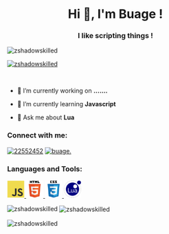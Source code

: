 <h1 align="center">Hi 👋, I'm Buage !</h1>
<h3 align="center">I like scripting things !</h3>

<p align="left"> <img src="https://komarev.com/ghpvc/?username=zshadowskilled&label=Profile%20views&color=0e75b6&style=flat" alt="zshadowskilled" /> </p>

<p align="left"> <a href="https://github.com/ryo-ma/github-profile-trophy"><img src="https://github-profile-trophy.vercel.app/?username=zshadowskilled" alt="zshadowskilled" /></a> </p>

<p align="left"> <a href="https://twitter.com/" target="blank"><img src="https://img.shields.io/twitter/follow/?logo=twitter&style=for-the-badge" alt="" /></a> </p>

- 🔭 I’m currently working on **.......**

- 🌱 I’m currently learning **Javascript**

- 💬 Ask me about **Lua**

<h3 align="left">Connect with me:</h3>
<p align="left">
<a href="https://stackoverflow.com/users/22552452" target="blank"><img align="center" src="https://raw.githubusercontent.com/rahuldkjain/github-profile-readme-generator/master/src/images/icons/Social/stack-overflow.svg" alt="22552452" height="30" width="40" /></a>
<a href="https://www.youtube.com/c/buage." target="blank"><img align="center" src="https://raw.githubusercontent.com/rahuldkjain/github-profile-readme-generator/master/src/images/icons/Social/youtube.svg" alt="buage." height="30" width="40" /></a>
</p>

<h3 align="left">Languages and Tools:</h3>
<p align="left">
  <a href="https://developer.mozilla.org/en-US/docs/Web/JavaScript" target="_blank" rel="noreferrer">
    <img src="https://raw.githubusercontent.com/devicons/devicon/master/icons/javascript/javascript-original.svg" alt="javascript" width="40" height="40"/>
  </a>
  <a href="https://developer.mozilla.org/en-US/docs/Web/HTML" target="_blank" rel="noreferrer">
    <img src="https://raw.githubusercontent.com/devicons/devicon/master/icons/html5/html5-original-wordmark.svg" alt="html5" width="40" height="40"/>
  </a>
  <a href="https://developer.mozilla.org/en-US/docs/Web/CSS" target="_blank" rel="noreferrer">
    <img src="https://raw.githubusercontent.com/devicons/devicon/master/icons/css3/css3-original-wordmark.svg" alt="css3" width="40" height="40"/>
  </a>
  <a href="https://www.lua.org" target="_blank" rel="noreferrer">
    <img src="https://raw.githubusercontent.com/devicons/devicon/master/icons/lua/lua-original.svg" alt="lua" width="40" height="40"/>
  </a>
</p>


<p><img align="left" src="https://github-readme-stats.vercel.app/api/top-langs?username=zshadowskilled&show_icons=true&locale=en&layout=compact" alt="zshadowskilled" /></p>

<p>&nbsp;<img align="center" src="https://github-readme-stats.vercel.app/api?username=zshadowskilled&show_icons=true&locale=en" alt="zshadowskilled" /></p>

<p><img align="center" src="https://github-readme-streak-stats.herokuapp.com/?user=zshadowskilled&" alt="zshadowskilled" /></p>
